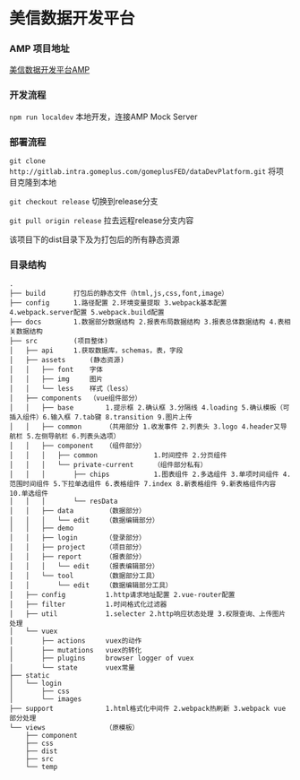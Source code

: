 美信数据开发平台
=====================

### AMP 项目地址

[美信数据开发平台AMP](http://10.69.205.26:9090/#!/main/project/detail/5791c11bfeb79ca5509a99d4)

### 开发流程

`npm run localdev` 本地开发，连接AMP Mock Server

### 部署流程

`git clone http://gitlab.intra.gomeplus.com/gomeplusFED/dataDevPlatform.git` 将项目克隆到本地

`git checkout release` 切换到release分支

`git pull origin release` 拉去远程release分支内容

该项目下的dist目录下及为打包后的所有静态资源

### 目录结构

```
.
├── build 		打包后的静态文件（html,js,css,font,image）
├── config 		1.路径配置 2.环境变量提取 3.webpack基本配置 4.webpack.server配置 5.webpack.build配置
├── docs        1.数据部分数据结构 2.报表布局数据结构 3.报表总体数据结构 4.表相关数据结构
├── src 		(项目整体)
│   ├── api 	1.获取数据库，schemas，表，字段
│   ├── assets 		(静态资源)
│   │   ├── font 	字体
│   │   ├── img 	图片
│   │   └── less 	样式（less）
│   ├── components 	（vue组件部分）
│   │   ├── base 		1.提示框 2.确认框 3.分隔线 4.loading 5.确认模板（可插入组件）6.输入框 7.tab键 8.transition 9.图片上传
│   │   ├── common 		（共用部分 1.收发事件 2.列表头 3.logo 4.header又导航栏 5.左侧导航栏 6.列表头选项）
│   │   ├── component 	（组件部分）
│   │   │   ├── common 				1.时间控件 2.分页组件
│   │   │   └── private-current 	（组件部分私有）
│   │   │       ├── chips 			1.图表组件 2.多选组件 3.单项时间组件 4.范围时间组件 5.下拉单选组件 6.表格组件 7.index 8.新表格组件 9.新表格组件内容 10.单选组件
│   │   │       └── resData
│   │   ├── data 		（数据部分）
│   │   │   └── edit 	（数据编辑部分）
│   │   ├── demo
│   │   ├── login 		（登录部分）
│   │   ├── project 	（项目部分）
│   │   ├── report 		（报表部分）
│   │   │   └── edit 	（报表编辑部分）
│   │   └── tool 		（数据部分工具）
│   │       └── edit 	（数据编辑部分工具）
│   ├── config 			1.http请求地址配置 2.vue-router配置
│   ├── filter 			1.时间格式化过滤器
│   ├── util 			1.selecter 2.http响应状态处理 3.权限查询、上传图片处理
│   └── vuex
│       ├── actions 	vuex的动作
│       ├── mutations 	vuex的转化
│       ├── plugins 	browser logger of vuex
│       └── state 		vuex常量
├── static
│   └── login
│       ├── css
│       └── images
├── support 			1.html格式化中间件 2.webpack热刷新 3.webpack vue部分处理
└── views 				（原模板）
    ├── component
    ├── css
    ├── dist
    ├── src
    └── temp
```

